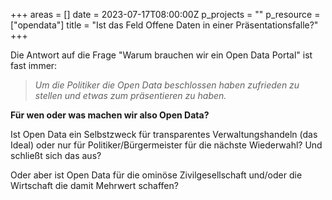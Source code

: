 +++
areas = []
date = 2023-07-17T08:00:00Z
p_projects = ""
p_resource = ["opendata"]
title = "Ist das Feld Offene Daten in einer Präsentationsfalle?"
+++

Die Antwort auf die Frage "Warum brauchen wir ein Open Data Portal" ist fast immer:  
> _Um die Politiker die Open Data beschlossen haben zufrieden zu stellen und etwas zum präsentieren zu haben._

__Für wen oder was machen wir also Open Data?__

Ist Open Data ein Selbstzweck für transparentes Verwaltungshandeln (das Ideal) oder nur für Politiker/Bürgermeister für die nächste Wiederwahl?
Und schließt sich das aus?

Oder aber ist Open Data für die ominöse Zivilgesellschaft und/oder die Wirtschaft die damit Mehrwert schaffen?  
